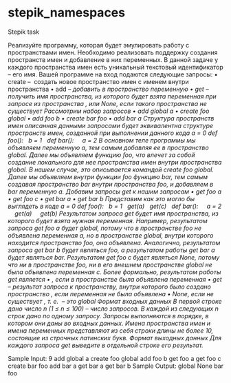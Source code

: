 # stepik_namespaces
Stepik task

Реализуйте программу, которая будет эмулировать работу с пространствами имен. Необходимо реализовать поддержку создания пространств имен и добавление в них переменных.
В данной задаче у каждого пространства имен есть уникальный текстовый идентификатор – его имя.
Вашей программе на вход подаются следующие запросы:
	•	create <namespace> <parent> –  создать новое пространство имен с именем <namespace> внутри пространства <parent>
	•	add <namespace> <var> – добавить в пространство <namespace> переменную <var>
	•	get <namespace> <var> – получить имя пространства, из которого будет взята переменная <var> при запросе из пространства <namespace>, или None, если такого пространства не существует
Рассмотрим набор запросов
	•	add global a
	•	create foo global
	•	add foo b
	•	create bar foo
	•	add bar a
Структура пространств имен описанная данными запросами будет эквивалентна структуре пространств имен, созданной при выполнении данного кода
a = 0
def foo():
  b = 1
  def bar():
    a = 2
В основном теле программы мы объявляем переменную a, тем самым добавляя ее в пространство global. Далее мы объявляем функцию foo, что влечет за собой создание локального для нее пространства имен внутри пространства global. В нашем случае, это описывается командой create foo global. Далее мы объявляем внутри функции foo функцию bar, тем самым создавая пространство bar внутри пространства foo, и добавляем в bar переменную a.
Добавим запросы get к нашим запросам
	•	get foo a
	•	get foo c
	•	get bar a
	•	get bar b
Представим как это могло бы выглядеть в коде
a = 0
def foo():
  b = 1
  get(a)
  get(c)
  def bar():
    a = 2
    get(a)
    get(b)
Результатом запроса get будет имя пространства, из которого будет взята нужная переменная.
Например, результатом запроса get foo a будет global, потому что в пространстве foo не объявлена переменная a, но в пространстве global, внутри которого находится пространство foo, она объявлена. Аналогично, результатом запроса get bar b будет являться foo, а результатом работы get bar a будет являться bar.
Результатом get foo c будет являться None, потому что ни в пространстве foo, ни в его внешнем пространстве global не была объявлена переменная с.
Более формально, результатом работы get <namespace> <var> является
	•	<namespace>, если в пространстве <namespace> была объявлена переменная <var>
	•	get <parent> <var> – результат запроса к пространству, внутри которого было создано пространство <namespace>, если переменная не была объявлена
	•	None, если не существует <parent>, т. е. <namespace>﻿ – это global
Формат входных данных
В первой строке дано число n (1 ≤ n ≤ 100) – число запросов.
В каждой из следующих n строк дано по одному запросу.
Запросы выполняются в порядке, в котором они даны во входных данных.
Имена пространства имен и имена переменных представляют из себя строки длины не более 10, состоящие из строчных латинских букв.
Формат выходных данных
Для каждого запроса get выведите в отдельной строке его результат.

Sample Input:
9
add global a
create foo global
add foo b
get foo a
get foo c
create bar foo
add bar a
get bar a
get bar b
Sample Output:
global
None
bar
foo
